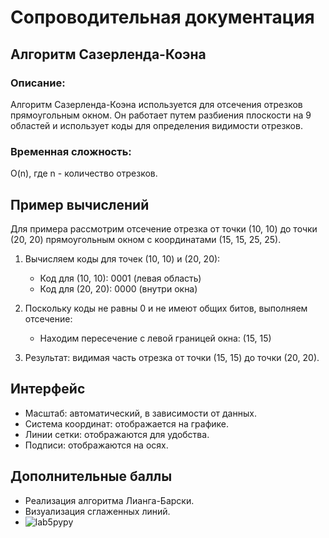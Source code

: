 # Сопроводительная документация

## Алгоритм Сазерленда-Коэна

### Описание:
Алгоритм Сазерленда-Коэна используется для отсечения отрезков прямоугольным окном. Он работает путем разбиения плоскости на 9 областей и использует коды для определения видимости отрезков.

### Временная сложность:
O(n), где n - количество отрезков.

## Пример вычислений
Для примера рассмотрим отсечение отрезка от точки (10, 10) до точки (20, 20) прямоугольным окном с координатами (15, 15, 25, 25).

1. Вычисляем коды для точек (10, 10) и (20, 20):
   - Код для (10, 10): 0001 (левая область)
   - Код для (20, 20): 0000 (внутри окна)

2. Поскольку коды не равны 0 и не имеют общих битов, выполняем отсечение:
   - Находим пересечение с левой границей окна: (15, 15)

3. Результат: видимая часть отрезка от точки (15, 15) до точки (20, 20).

## Интерфейс
- Масштаб: автоматический, в зависимости от данных.
- Система координат: отображается на графике.
- Линии сетки: отображаются для удобства.
- Подписи: отображаются на осях.

## Дополнительные баллы
- Реализация алгоритма Лианга-Барски.
- Визуализация сглаженных линий.
- ![lab5pypy](https://github.com/user-attachments/assets/26dee7e7-4432-4c27-abd8-8ad8f35d35b3)
